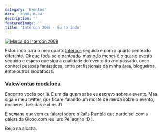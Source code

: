 ```yaml
---
category: 'Eventos'
date: '2008-10-24'
description: ''
featuredImage: ''
title: 'Intercon 2008 - Eu to indo'
---
```


[![Marca do Intercon 2008](/assets/images/posts/marca-intercon.png)](http://imasters.uol.com.br/intercon/2008/)

Estou indo para o meu quarto [Intercon](http://imasters.uol.com.br/intercon/2008/) seguido e com o quarto penteado diferente. Ok que foda-se o penteado, mas pelo menos é o quarto evento seguido e espero que siga a qualidade do evento do ano passado, onde conheci pessoas fantásticas, entre profissionais da minha área, blogueiros, entre outros modafocas.

### Valew então modafoca

Encontro vocês por lá. E um dia quem sabe eu escrevo sobre o evento. Mas siga o meu twitter, que ficarei falando um monte de merda sobre o evento, mulheres, bebidas e afins :D

E semana que vem eu falarei sobre o [Rails Rumble](http://railsrumble.com/) que participei com a galera da [Globo.com](http://www.globo.com) (eu juro [Pellegrino](http://www.vp.blog.br/) :D ).

Beijo na alcatra.
